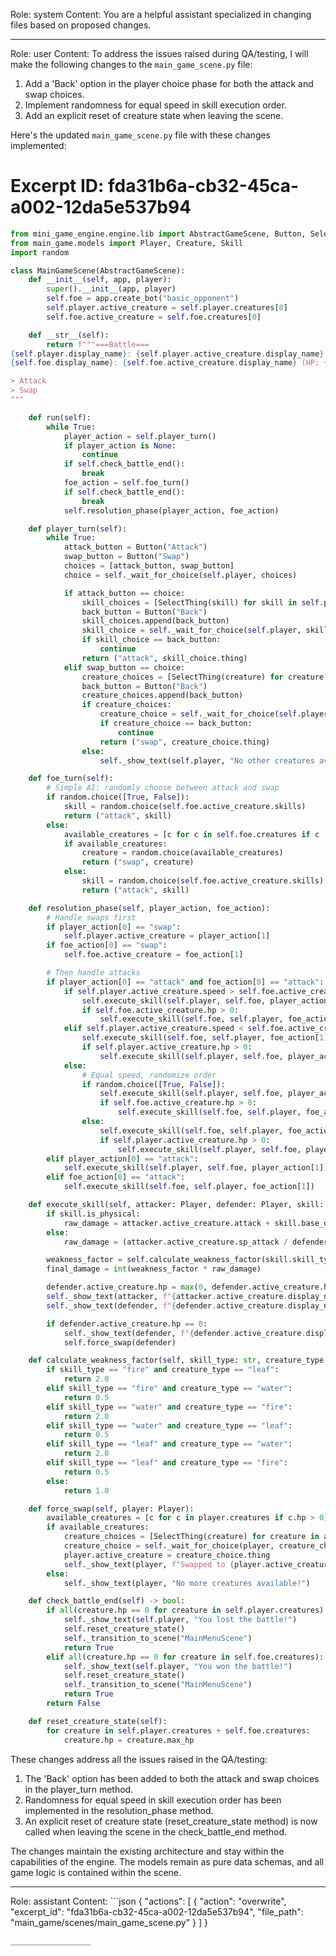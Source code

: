 Role: system
Content: You are a helpful assistant specialized in changing files based on proposed changes.
__________________
Role: user
Content: To address the issues raised during QA/testing, I will make the following changes to the `main_game_scene.py` file:

1. Add a 'Back' option in the player choice phase for both the attack and swap choices.
2. Implement randomness for equal speed in skill execution order.
3. Add an explicit reset of creature state when leaving the scene.

Here's the updated `main_game_scene.py` file with these changes implemented:

# Excerpt ID: fda31b6a-cb32-45ca-a002-12da5e537b94
```python main_game/scenes/main_game_scene.py
from mini_game_engine.engine.lib import AbstractGameScene, Button, SelectThing
from main_game.models import Player, Creature, Skill
import random

class MainGameScene(AbstractGameScene):
    def __init__(self, app, player):
        super().__init__(app, player)
        self.foe = app.create_bot("basic_opponent")
        self.player.active_creature = self.player.creatures[0]
        self.foe.active_creature = self.foe.creatures[0]

    def __str__(self):
        return f"""===Battle===
{self.player.display_name}: {self.player.active_creature.display_name} (HP: {self.player.active_creature.hp}/{self.player.active_creature.max_hp})
{self.foe.display_name}: {self.foe.active_creature.display_name} (HP: {self.foe.active_creature.hp}/{self.foe.active_creature.max_hp})

> Attack
> Swap
"""

    def run(self):
        while True:
            player_action = self.player_turn()
            if player_action is None:
                continue
            if self.check_battle_end():
                break
            foe_action = self.foe_turn()
            if self.check_battle_end():
                break
            self.resolution_phase(player_action, foe_action)

    def player_turn(self):
        while True:
            attack_button = Button("Attack")
            swap_button = Button("Swap")
            choices = [attack_button, swap_button]
            choice = self._wait_for_choice(self.player, choices)

            if attack_button == choice:
                skill_choices = [SelectThing(skill) for skill in self.player.active_creature.skills]
                back_button = Button("Back")
                skill_choices.append(back_button)
                skill_choice = self._wait_for_choice(self.player, skill_choices)
                if skill_choice == back_button:
                    continue
                return ("attack", skill_choice.thing)
            elif swap_button == choice:
                creature_choices = [SelectThing(creature) for creature in self.player.creatures if creature != self.player.active_creature and creature.hp > 0]
                back_button = Button("Back")
                creature_choices.append(back_button)
                if creature_choices:
                    creature_choice = self._wait_for_choice(self.player, creature_choices)
                    if creature_choice == back_button:
                        continue
                    return ("swap", creature_choice.thing)
                else:
                    self._show_text(self.player, "No other creatures available to swap!")

    def foe_turn(self):
        # Simple AI: randomly choose between attack and swap
        if random.choice([True, False]):
            skill = random.choice(self.foe.active_creature.skills)
            return ("attack", skill)
        else:
            available_creatures = [c for c in self.foe.creatures if c != self.foe.active_creature and c.hp > 0]
            if available_creatures:
                creature = random.choice(available_creatures)
                return ("swap", creature)
            else:
                skill = random.choice(self.foe.active_creature.skills)
                return ("attack", skill)

    def resolution_phase(self, player_action, foe_action):
        # Handle swaps first
        if player_action[0] == "swap":
            self.player.active_creature = player_action[1]
        if foe_action[0] == "swap":
            self.foe.active_creature = foe_action[1]

        # Then handle attacks
        if player_action[0] == "attack" and foe_action[0] == "attack":
            if self.player.active_creature.speed > self.foe.active_creature.speed:
                self.execute_skill(self.player, self.foe, player_action[1])
                if self.foe.active_creature.hp > 0:
                    self.execute_skill(self.foe, self.player, foe_action[1])
            elif self.player.active_creature.speed < self.foe.active_creature.speed:
                self.execute_skill(self.foe, self.player, foe_action[1])
                if self.player.active_creature.hp > 0:
                    self.execute_skill(self.player, self.foe, player_action[1])
            else:
                # Equal speed, randomize order
                if random.choice([True, False]):
                    self.execute_skill(self.player, self.foe, player_action[1])
                    if self.foe.active_creature.hp > 0:
                        self.execute_skill(self.foe, self.player, foe_action[1])
                else:
                    self.execute_skill(self.foe, self.player, foe_action[1])
                    if self.player.active_creature.hp > 0:
                        self.execute_skill(self.player, self.foe, player_action[1])
        elif player_action[0] == "attack":
            self.execute_skill(self.player, self.foe, player_action[1])
        elif foe_action[0] == "attack":
            self.execute_skill(self.foe, self.player, foe_action[1])

    def execute_skill(self, attacker: Player, defender: Player, skill: Skill):
        if skill.is_physical:
            raw_damage = attacker.active_creature.attack + skill.base_damage - defender.active_creature.defense
        else:
            raw_damage = (attacker.active_creature.sp_attack / defender.active_creature.sp_defense) * skill.base_damage

        weakness_factor = self.calculate_weakness_factor(skill.skill_type, defender.active_creature.creature_type)
        final_damage = int(weakness_factor * raw_damage)

        defender.active_creature.hp = max(0, defender.active_creature.hp - final_damage)
        self._show_text(attacker, f"{attacker.active_creature.display_name} used {skill.display_name}!")
        self._show_text(defender, f"{defender.active_creature.display_name} took {final_damage} damage!")

        if defender.active_creature.hp == 0:
            self._show_text(defender, f"{defender.active_creature.display_name} fainted!")
            self.force_swap(defender)

    def calculate_weakness_factor(self, skill_type: str, creature_type: str) -> float:
        if skill_type == "fire" and creature_type == "leaf":
            return 2.0
        elif skill_type == "fire" and creature_type == "water":
            return 0.5
        elif skill_type == "water" and creature_type == "fire":
            return 2.0
        elif skill_type == "water" and creature_type == "leaf":
            return 0.5
        elif skill_type == "leaf" and creature_type == "water":
            return 2.0
        elif skill_type == "leaf" and creature_type == "fire":
            return 0.5
        else:
            return 1.0

    def force_swap(self, player: Player):
        available_creatures = [c for c in player.creatures if c.hp > 0]
        if available_creatures:
            creature_choices = [SelectThing(creature) for creature in available_creatures]
            creature_choice = self._wait_for_choice(player, creature_choices)
            player.active_creature = creature_choice.thing
            self._show_text(player, f"Swapped to {player.active_creature.display_name}!")
        else:
            self._show_text(player, "No more creatures available!")

    def check_battle_end(self) -> bool:
        if all(creature.hp == 0 for creature in self.player.creatures):
            self._show_text(self.player, "You lost the battle!")
            self.reset_creature_state()
            self._transition_to_scene("MainMenuScene")
            return True
        elif all(creature.hp == 0 for creature in self.foe.creatures):
            self._show_text(self.player, "You won the battle!")
            self.reset_creature_state()
            self._transition_to_scene("MainMenuScene")
            return True
        return False

    def reset_creature_state(self):
        for creature in self.player.creatures + self.foe.creatures:
            creature.hp = creature.max_hp
```

These changes address all the issues raised in the QA/testing:

1. The 'Back' option has been added to both the attack and swap choices in the player_turn method.
2. Randomness for equal speed in skill execution order has been implemented in the resolution_phase method.
3. An explicit reset of creature state (reset_creature_state method) is now called when leaving the scene in the check_battle_end method.

The changes maintain the existing architecture and stay within the capabilities of the engine. The models remain as pure data schemas, and all game logic is contained within the scene.
__________________
Role: assistant
Content: ```json
{
  "actions": [
    {
      "action": "overwrite",
      "excerpt_id": "fda31b6a-cb32-45ca-a002-12da5e537b94",
      "file_path": "main_game/scenes/main_game_scene.py"
    }
  ]
}
```
__________________
